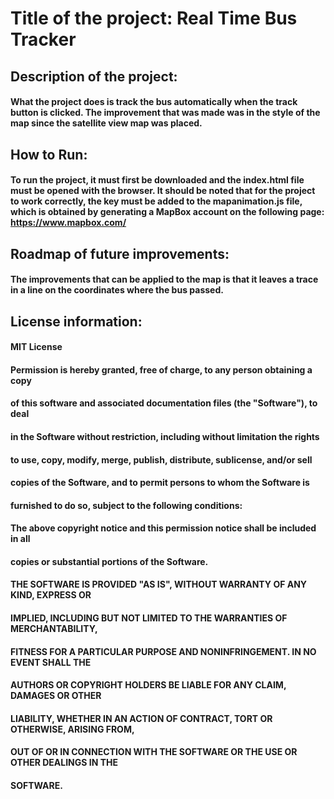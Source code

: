 # Title of the project: Real Time Bus Tracker
## Description of the project:
#### What the project does is track the bus automatically when the track button is clicked. The improvement that was made was in the style of the map since the satellite view map was placed.

## How to Run:
#### To run the project, it must first be downloaded and the index.html file must be opened with the browser. It should be noted that for the project to work correctly, the key must be added to the mapanimation.js file, which is obtained by generating a MapBox account on the following page: https://www.mapbox.com/

## Roadmap of future improvements:
#### The improvements that can be applied to the map is that it leaves a trace in a line on the coordinates where the bus passed.

## License information:
#### MIT License
#### Permission is hereby granted, free of charge, to any person obtaining a copy
#### of this software and associated documentation files (the "Software"), to deal
#### in the Software without restriction, including without limitation the rights
#### to use, copy, modify, merge, publish, distribute, sublicense, and/or sell
#### copies of the Software, and to permit persons to whom the Software is
#### furnished to do so, subject to the following conditions:

#### The above copyright notice and this permission notice shall be included in all
#### copies or substantial portions of the Software.

#### THE SOFTWARE IS PROVIDED "AS IS", WITHOUT WARRANTY OF ANY KIND, EXPRESS OR
#### IMPLIED, INCLUDING BUT NOT LIMITED TO THE WARRANTIES OF MERCHANTABILITY,
#### FITNESS FOR A PARTICULAR PURPOSE AND NONINFRINGEMENT. IN NO EVENT SHALL THE
#### AUTHORS OR COPYRIGHT HOLDERS BE LIABLE FOR ANY CLAIM, DAMAGES OR OTHER
#### LIABILITY, WHETHER IN AN ACTION OF CONTRACT, TORT OR OTHERWISE, ARISING FROM,
#### OUT OF OR IN CONNECTION WITH THE SOFTWARE OR THE USE OR OTHER DEALINGS IN THE
#### SOFTWARE.

